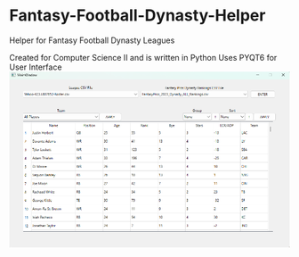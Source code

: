 # Fantasy-Football-Dynasty-Helper
Helper for Fantasy Football Dynasty Leagues  

Created for Computer Science II and is written in Python Uses PYQT6 for User Interface  
![Image of the Program that takes in two csv files and organizes team and player data for the league.](https://raw.githubusercontent.com/connorlicht/Fantasy-Football-Dynasty-Helper/main/Screenshot%20(46).png)
